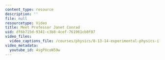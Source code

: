 ```yaml
---
content_type: resource
description: ''
file: null
resourcetype: Video
title: Meet Professor Janet Conrad
uid: df6b715d-9341-c3b8-4cef-761961cb8f87
video_files:
  video_captions_file: /courses/physics/8-13-14-experimental-physics-i-ii-junior-lab-fall-2016-spring-2017/instructor-insights/prof.-janet-conrads-insights/meet-prof-janet-conrad/4sgPXcoN59w.vtt
video_metadata:
  youtube_id: 4sgPXcoN59w
---
```

